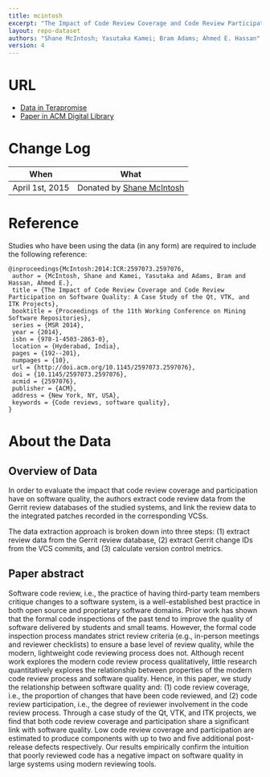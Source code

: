 ```yaml
---
title: mcintosh
excerpt: "The Impact of Code Review Coverage and Code Review Participation on Software Quality: A Case Study of the Qt, VTK, and ITK Projects"
layout: repo-dataset
authors: "Shane McIntosh; Yasutaka Kamei; Bram Adams; Ahmed E. Hassan"
version: 4
---
```


# URL

* [Data in Terapromise](https://terapromise.csc.ncsu.edu/!/#repo/view/head/other/mcintosh)
* [Paper in ACM Digital Library](http://dl.acm.org/citation.cfm?id=2597076)

# Change Log

When | What
---- | ----
April 1st, 2015 | Donated by [Shane McIntosh](/repo/people/data-donors/promise4.html)

# Reference

Studies who have been using the data (in any form) are required to include the following reference:

```
@inproceedings{McIntosh:2014:ICR:2597073.2597076,
 author = {McIntosh, Shane and Kamei, Yasutaka and Adams, Bram and Hassan, Ahmed E.},
 title = {The Impact of Code Review Coverage and Code Review Participation on Software Quality: A Case Study of the Qt, VTK, and ITK Projects},
 booktitle = {Proceedings of the 11th Working Conference on Mining Software Repositories},
 series = {MSR 2014},
 year = {2014},
 isbn = {978-1-4503-2863-0},
 location = {Hyderabad, India},
 pages = {192--201},
 numpages = {10},
 url = {http://doi.acm.org/10.1145/2597073.2597076},
 doi = {10.1145/2597073.2597076},
 acmid = {2597076},
 publisher = {ACM},
 address = {New York, NY, USA},
 keywords = {Code reviews, software quality},
}
```

# About the Data

## Overview of Data

In order to evaluate the impact that code review coverage and participation have on software quality, the authors extract code review data from the Gerrit review databases of the studied systems, and link the review data to the integrated patches recorded in the corresponding VCSs.

The data extraction approach is broken down into three steps: (1) extract review data from the Gerrit review database, (2) extract Gerrit change IDs from the VCS commits, and (3) calculate version control metrics.

## Paper abstract

Software code review, i.e., the practice of having third-party team members critique changes to a
software system, is a well-established best practice in both open source and proprietary software
domains. Prior work has shown that the formal code inspections of the past tend to improve the
quality of software delivered by students and small teams. However, the formal code inspection
process mandates strict review criteria (e.g., in-person meetings and reviewer checklists) to
ensure a base level of review quality, while the modern, lightweight code reviewing process does
not. Although recent work explores the modern code review process qualitatively, little research
quantitatively explores the relationship between properties of the modern code review process and
software quality. Hence, in this paper, we study the relationship between software quality and:
(1) code review coverage, i.e., the proportion of changes that have been code reviewed, and (2)
code review participation, i.e., the degree of reviewer involvement in the code review process.
Through a case study of the Qt, VTK, and ITK projects, we find that both code review coverage
and participation share a significant link with software quality. Low code review coverage and
participation are estimated to produce components with up to two and five additional post-release
defects respectively. Our results empirically confirm the intuition that poorly reviewed code
has a negative impact on software quality in large systems using modern reviewing tools.
